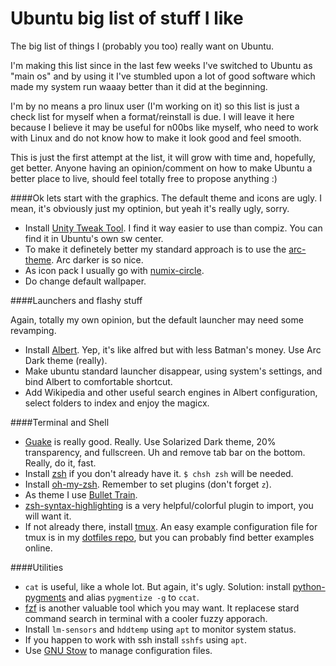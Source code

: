 # Ubuntu big list of stuff I like
The big list of things I (probably you too) really want on Ubuntu.

I'm making this list since in the last few weeks I've switched to Ubuntu as "main os" and by using it I've stumbled upon a lot of good software which made my system run waaay better than it did at the beginning. 

I'm by no means a pro linux user (I'm working on it) so this list is just a check list for myself when a format/reinstall is due. I will leave it here because I believe it may be useful for n00bs like myself, who need to work with Linux and do not know how to make it look good and feel smooth.

This is just the first attempt at the list, it will grow with time and, hopefully, get better.
Anyone having an opinion/comment on how to make Ubuntu a better place to live, should feel totally free to propose anything :)

####Ok lets start with the graphics.
The default theme and icons are ugly. I mean, it's obviously just my optinion, but yeah it's really ugly, sorry.

* Install [Unity Tweak Tool](https://apps.ubuntu.com/cat/applications/unity-tweak-tool/). I find it way easier to use than compiz. You can find it in Ubuntu's own sw center.
* To make it definetely better my standard approach is to use the [arc-theme](https://github.com/horst3180/arc-theme). Arc darker is so nice.
* As icon pack I usually go with [numix-circle](http://me4oslav.deviantart.com/art/Numix-Circle-Linux-Desktop-Icon-Theme-414741466).
* Do change default wallpaper.

####Launchers and flashy stuff

Again, totally my own opinion, but the default launcher may need some revamping.

* Install [Albert](https://github.com/ManuelSchneid3r/albert). Yep, it's like alfred but with less Batman's money. Use Arc Dark theme (really).
* Make ubuntu standard launcher disappear, using system's settings, and bind Albert to comfortable shortcut.
* Add Wikipedia and other useful search engines in Albert configuration, select folders to index and enjoy the magicx.

####Terminal and Shell

* [Guake](https://github.com/Guake/guake) is really good. Really. Use Solarized Dark theme, 20% transparency, and fullscreen. Uh and remove tab bar on the bottom. Really, do it, fast.
* Install [zsh](http://www.zsh.org/) if you don't already have it. `$ chsh zsh` will be needed.
* Install [oh-my-zsh](https://github.com/robbyrussell/oh-my-zsh). Remember to set plugins (don't forget `z`).
* As theme I use [Bullet Train](https://github.com/caiogondim/bullet-train-oh-my-zsh-theme).
* [zsh-syntax-highlighting](https://github.com/zsh-users/zsh-syntax-highlighting) is a very helpful/colorful plugin to import, you will want it.
* If not already there, install [tmux](https://tmux.github.io/). An easy example configuration file for tmux is in my [dotfiles repo](https://github.com/ClonedOne/c1-dotfiles), but you can probably find better examples online.

####Utilities

* `cat` is useful, like a whole lot. But again, it's ugly. Solution: install [python-pygments](http://pygments.org/) and alias `pygmentize -g` to `ccat`.
* [fzf](https://github.com/junegunn/fzf) is another valuable tool which you may want. It replacese stard command search in terminal with a cooler fuzzy apporach.
* Install `lm-sensors` and `hddtemp` using `apt` to monitor system status.
* If you happen to work with ssh install `sshfs` using `apt`.
* Use [GNU Stow](https://www.gnu.org/software/stow/) to manage configuration files.

 

